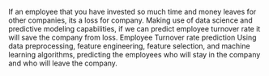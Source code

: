 If an employee that you have invested so much time and money leaves for other companies, its a loss for company. Making use of data science and predictive modeling capabilities, if we can predict employee turnover rate it will save the company from loss.
Employee Turnover rate prediction
Using data preprocessing, feature engineering, feature selection, and machine learning algorithms, predicting the employees who will stay in the company and who will leave the company.

